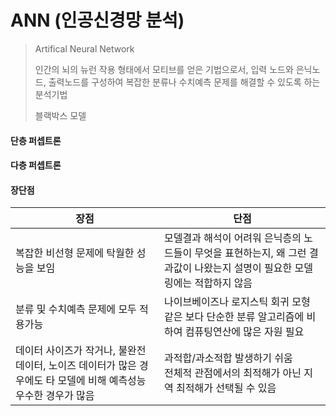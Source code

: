 # ANN (인공신경망 분석)

> Artifical Neural Network
>
> 인간의 뇌의 뉴런 작용 형태에서 모티브를 얻은 기법으로서, 입력 노드와 은닉노드, 출력노드를 구성하여 복잡한 분류나 수치예측 문제를 해결할 수 있도록 하는 분석기법
>
> 블랙박스 모델



#### 단층 퍼셉트론



#### 다층 퍼셉트론



#### 장단점

| 장점                                                         | 단점                                                         |
| ------------------------------------------------------------ | ------------------------------------------------------------ |
| 복잡한 비선형 문제에 탁월한 성능을 보임                      | 모델결과 해석이 어려워 은닉층의 노드들이 무엇을 표현하는지, 왜 그런 결과값이 나왔는지 설명이 필요한 모델링에는 적합하지 않음 |
| 분류 및 수치예측 문제에 모두 적용가능                        | 나이브베이즈나 로지스틱 회귀 모형 같은 보다 단순한 분류 알고리즘에 비하여 컴퓨팅연산에 많은 자원 필요 |
| 데이터 사이즈가 작거나, 불완전 데이터, 노이즈 데이터가 많은 경우에도 타 모델에 비해 예측성능 우수한 경우가 많음 | 과적합/과소적합 발생하기 쉬움<br />전체적 관점에서의 최적해가 아닌 지역 최적해가 선택될 수 있음 |



